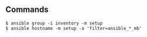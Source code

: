 ## Commands

    $ ansible group -i inventory -m setup
    $ ansible hostname -m setup -a 'filter=ansible_*_mb'
